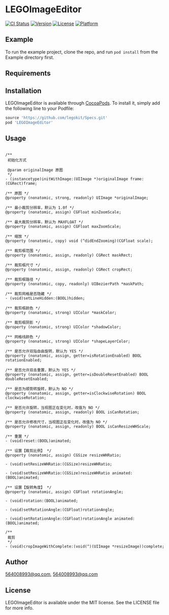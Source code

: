 # LEGOImageEditor

[![CI Status](https://img.shields.io/travis/564008993@qq.com/LEGOImageEditor.svg?style=flat)](https://travis-ci.org/564008993@qq.com/LEGOImageEditor)
[![Version](https://img.shields.io/cocoapods/v/LEGOImageEditor.svg?style=flat)](https://cocoapods.org/pods/LEGOImageEditor)
[![License](https://img.shields.io/cocoapods/l/LEGOImageEditor.svg?style=flat)](https://cocoapods.org/pods/LEGOImageEditor)
[![Platform](https://img.shields.io/cocoapods/p/LEGOImageEditor.svg?style=flat)](https://cocoapods.org/pods/LEGOImageEditor)

## Example

To run the example project, clone the repo, and run `pod install` from the Example directory first.

## Requirements

## Installation

LEGOImageEditor is available through [CocoaPods](https://cocoapods.org). To install
it, simply add the following line to your Podfile:

```ruby
source 'https://github.com/legokit/Specs.git'
pod 'LEGOImageEditor'
```
## Usage

```

/**
 初始化方式

 @param originalImage 原图
 */
- (instancetype)initWithImage:(UIImage *)originalImage frame:(CGRect)frame;

/** 原图 */
@property (nonatomic, strong, readonly) UIImage *originalImage;

/** 最小裁剪分辨率，默认为 1.0f */
@property (nonatomic, assign) CGFloat minZoomScale;

/** 最大裁剪分辨率，默认为 MAXFLOAT */
@property (nonatomic, assign) CGFloat maxZoomScale;

/** 缩放 */
@property (nonatomic, copy) void (^didEndZooming)(CGFloat scale);

/** 裁剪框范围 */
@property (nonatomic, assign, readonly) CGRect maskRect;

/** 裁剪框尺寸 */
@property (nonatomic, assign, readonly) CGRect cropRect;

/** 裁剪框路径 */
@property (nonatomic, copy, readonly) UIBezierPath *maskPath;

/** 裁剪网格是否隐藏 */
- (void)setLineHidden:(BOOL)hidden;

/** 裁剪框颜色 */
@property (nonatomic, strong) UIColor *maskColor;

/** 裁剪框阴影 */
@property (nonatomic, strong) UIColor *shadowColor;

/** 网格线颜色 */
@property (nonatomic, strong) UIColor *shapeLayerColor;

/** 是否允许双指自由旋转，默认为 YES */
@property (nonatomic, assign, getter=isRotationEnabled) BOOL rotationEnabled;

/** 是否允许双击重置，默认为 YES */
@property (nonatomic, assign, getter=isDoubleResetEnabled) BOOL doubleResetEnabled;

/** 是否为顺势转旋转，默认为 NO */
@property (nonatomic, assign, getter=isClockwiseRotation) BOOL clockwiseRotation;

/** 是否允许旋转，当视图正在变化时，改值为 NO */
@property (nonatomic, assign, readonly) BOOL isCanRotation;

/** 是否允许修改尺寸，当视图正在变化时，改值为 NO */
@property (nonatomic, assign, readonly) BOOL isCanResizeWHScale;

/** 重置 */
- (void)reset:(BOOL)animated;

/** 设置【裁剪比例】 */
@property (nonatomic, assign) CGSize resizeWHRatio;

- (void)setResizeWHRatio:(CGSize)resizeWHRatio;

- (void)setResizeWHRatio:(CGSize)resizeWHRatio animated:(BOOL)animated;

/** 设置【旋转角度】 */
@property (nonatomic, assign) CGFloat rotationAngle;

- (void)rotation:(BOOL)animated;

- (void)setRotationAngle:(CGFloat)rotationAngle;

- (void)setRotationAngle:(CGFloat)rotationAngle animated:(BOOL)animated;

/**
 裁剪
 */
- (void)cropImageWithComplete:(void(^)(UIImage *resizeImage))complete;

```

## Author

564008993@qq.com, 564008993@qq.com

## License

LEGOImageEditor is available under the MIT license. See the LICENSE file for more info.
